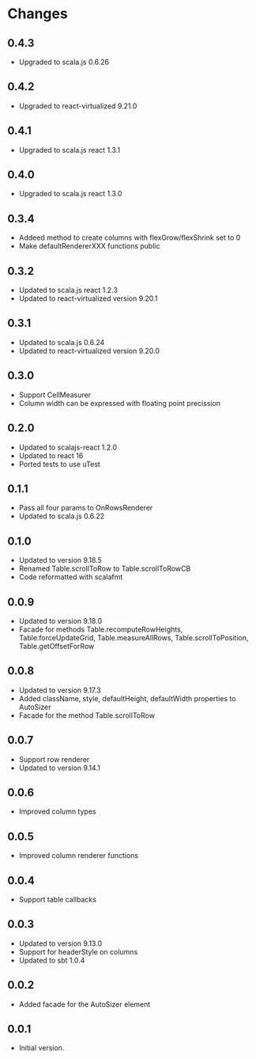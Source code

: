# Changes

## 0.4.3

* Upgraded to scala.js 0.6.26

## 0.4.2

* Upgraded to react-virtualized 9.21.0

## 0.4.1

* Upgraded to scala.js react 1.3.1

## 0.4.0

* Upgraded to scala.js react 1.3.0

## 0.3.4

* Addeed method to create columns with flexGrow/flexShrink set to 0
* Make defaultRendererXXX functions public

## 0.3.2

* Updated to scala.js react 1.2.3
* Updated to react-virtualized version 9.20.1

## 0.3.1

* Updated to scala.js 0.6.24
* Updated to react-virtualized version 9.20.0

## 0.3.0

* Support CellMeasurer
* Column width can be expressed with floating point precission

## 0.2.0

* Updated to scalajs-react 1.2.0
* Updated to react 16
* Ported tests to use uTest

## 0.1.1

* Pass all four params to OnRowsRenderer
* Updated to scala.js 0.6.22

## 0.1.0

* Updated to version 9.18.5
* Renamed Table.scrollToRow to Table.scrollToRowCB
* Code reformatted with scalafmt

## 0.0.9

* Updated to version 9.18.0
* Facade for methods Table.recomputeRowHeights, Table.forceUpdateGrid, Table.measureAllRows, Table.scrollToPosition, Table.getOffsetForRow

## 0.0.8

* Updated to version 9.17.3
* Added className, style, defaultHeight, defaultWidth properties to AutoSizer
* Facade for the method Table.scrollToRow

## 0.0.7

* Support row renderer
* Updated to version 9.14.1

## 0.0.6

* Improved column types

## 0.0.5

* Improved column renderer functions

## 0.0.4

* Support table callbacks

## 0.0.3

* Updated to version 9.13.0
* Support for headerStyle on columns
* Updated to sbt 1.0.4

## 0.0.2

* Added facade for the AutoSizer element

## 0.0.1

* Initial version.
